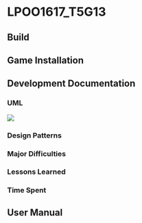 # LPOO1617_T5G13

## Build

## Game Installation

## Development Documentation

### UML

![](https://github.com/Joao611/LPOO1617_T5G13/blob/master/Diagrams/ClassDiagramGIMP.png)

### Design Patterns

### Major Difficulties

### Lessons Learned

### Time Spent

## User Manual
